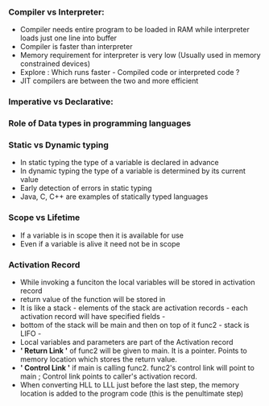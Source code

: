 ### Compiler vs Interpreter:
- Compiler needs entire program to be loaded in RAM while interpreter loads just one line into buffer
- Compiler is faster than interpreter 
- Memory requirement for interpreter is very low (Usually used in memory constrained devices)
- Explore : Which runs faster - Compiled code or interpreted code ? 
- JIT compilers are between the two and more efficient

### Imperative vs Declarative:


### Role of Data types in programming languages


### Static vs Dynamic typing
- In static typing the type of a variable is declared in advance
- In dynamic typing the type of a variable is determined by its current value
- Early detection of errors in static typing
- Java, C, C++ are examples of statically typed languages

### Scope vs Lifetime
- If a variable is in scope then it is available for use
- Even if a variable is alive it need not be in scope

### Activation Record
- While invoking a funciton the local variables will be stored in activation record
- return value of the function will be stored in 
- It is like a stack - elements of the stack are activation records - each activation record will have specified fields - 
- bottom of the stack will be main and then on top of it func2 - stack is LIFO - 
- Local variables and parameters are part of the Activation record
- **' Return Link '** of func2 will be given to main. It is a pointer. Points to memory location which stores the return value.
- **' Control Link '** if main is calling func2. func2's control link will point to main ; Control link points to caller's activation record.
- When converting HLL to LLL just before the last step, the memory location is added to the program code (this is the penultimate step)
